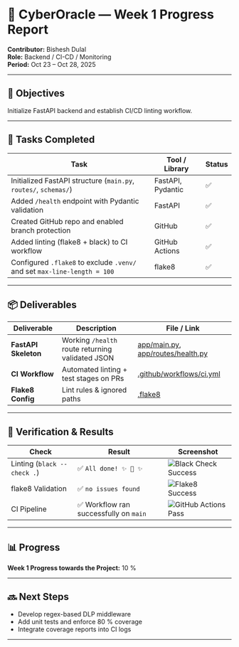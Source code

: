 # 🧩 CyberOracle — Week 1 Progress Report
**Contributor:** Bishesh Dulal  
**Role:** Backend / CI-CD / Monitoring  
**Period:** Oct 23 – Oct 28, 2025  

---

## 🎯 Objectives
Initialize FastAPI backend and establish CI/CD linting workflow.

---

## 🧠 Tasks Completed
| Task | Tool / Library | Status |
|------|-----------------|--------|
| Initialized FastAPI structure (`main.py`, `routes/`, `schemas/`) | FastAPI, Pydantic | ✅ |
| Added `/health` endpoint with Pydantic validation | FastAPI | ✅ |
| Created GitHub repo and enabled branch protection | GitHub | ✅ |
| Added linting (flake8 + black) to CI workflow | GitHub Actions | ✅ |
| Configured `.flake8` to exclude `.venv/` and set `max-line-length = 100` | flake8 | ✅ |

---

## 📦 Deliverables
| Deliverable | Description | File / Link |
|--------------|-------------|--------------|
| **FastAPI Skeleton** | Working `/health` route returning validated JSON | [app/main.py](../app/main.py), [app/routes/health.py](../app/routes/health.py) |
| **CI Workflow** | Automated linting + test stages on PRs | [.github/workflows/ci.yml](../.github/workflows/ci.yml) |
| **Flake8 Config** | Lint rules & ignored paths | [.flake8](../.flake8) |

---

## 🧪 Verification & Results
| Check | Result | Screenshot |
|--------|---------|------------|
| Linting (`black --check .`) | ✅ `All done! ✨ 🍰 ✨` | ![Black Check Success](../docs/screenshots/week1_black_check.png) |
| flake8 Validation | ✅ `no issues found` | ![Flake8 Success](../docs/screenshots/week1_flake8_pass.png) |
| CI Pipeline | ✅ Workflow ran successfully on `main` | ![GitHub Actions Pass](../docs/screenshots/week1_ci_pass.png) |

---

## 📊 Progress
**Week 1 Progress towards the Project:** 10 %

---

## 🔜 Next Steps
- Develop regex-based DLP middleware  
- Add unit tests and enforce 80 % coverage  
- Integrate coverage reports into CI logs  

---
